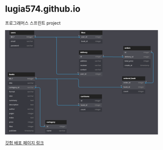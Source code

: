 # lugia574.github.io

프로그래머스 스프린트 project

![](./ERD.png)

[깃헙 배포 페이지 링크](https://lugia574.github.io/)
